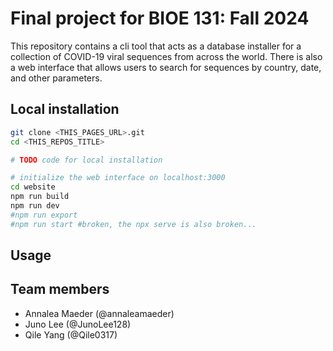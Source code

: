 # Final project for BIOE 131: Fall 2024

This repository contains a cli tool that acts as a database installer for a collection of COVID-19 viral sequences from across the world. There is also a web interface that allows users to search for sequences by country, date, and other parameters.

## Local installation

```bash
git clone <THIS_PAGES_URL>.git
cd <THIS_REPOS_TITLE>

# TODO code for local installation

# initialize the web interface on localhost:3000
cd website
npm run build
npm run dev
#npm run export
#npm run start #broken, the npx serve is also broken...
```

## Usage

## Team members

- Annalea Maeder (@annaleamaeder)
- Juno Lee (@JunoLee128)
- Qile Yang (@Qile0317)
